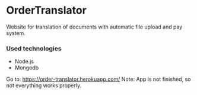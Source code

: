 OrderTranslator
===================

Website for translation of documents with automatic file upload and pay system.

### Used technologies 

* Node.js
* Mongodb

Go to:  https://order-translator.herokuapp.com/
Note: App is not finished, so not everything works properly.
